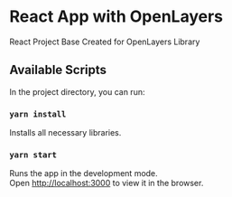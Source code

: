# React App with OpenLayers

React Project Base Created for OpenLayers Library

## Available Scripts

In the project directory, you can run:

### `yarn install`

Installs all necessary libraries.

### `yarn start`

Runs the app in the development mode.\
Open [http://localhost:3000](http://localhost:3000) to view it in the browser.

